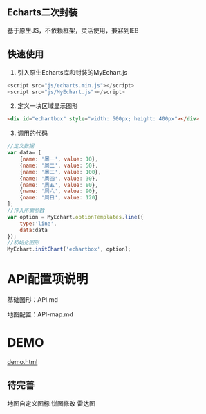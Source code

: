 ## Echarts二次封装

基于原生JS，不依赖框架，灵活使用，兼容到IE8

## 快速使用

1. 引入原生Echarts库和封装的MyEchart.js

```js
<script src="js/echarts.min.js"></script>
<script src="js/MyEchart.js"></script>
```

2. 定义一块区域显示图形

```html
<div id="echartbox" style="width: 500px; height: 400px"></div>
```

3. 调用的代码

```js
//定义数据
var data= [
    {name: '周一', value: 10},
    {name: '周二', value: 50},
    {name: '周三', value: 100},
    {name: '周四', value: 30},
    {name: '周五', value: 80},
    {name: '周六', value: 90},
    {name: '周日', value: 120}
];
//传入所需参数
var option = MyEchart.optionTemplates.line({
    type:'line',
    data:data
});
//初始化图形
MyEchart.initChart('echartbox', option);
```

# API配置项说明

基础图形：API.md

地图配置：API-map.md

# DEMO

[demo.html](demo.html)

## 待完善

地图自定义图标
饼图修改
雷达图

